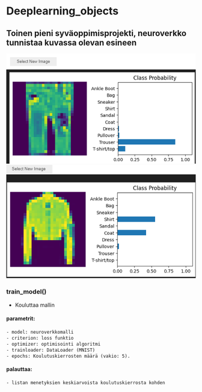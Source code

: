 # Deeplearning_objects
## Toinen pieni syväoppimisprojekti, neuroverkko tunnistaa kuvassa olevan esineen
![Alt text](images/img_1.png)
![Alt text](images/img_2.png)


### train_model()
- Kouluttaa mallin

#### parametrit:
    - model: neuroverkkomalli
    - criterion: loss funktio
    - optimizer: optimisointi algoritmi
    - trainloader: DataLoader (MNIST)
    - epochs: Koulutuskierrosten määrä (vakio: 5).

#### palauttaa:
    - listan menetyksien keskiarvoista koulutuskierrosta kohden